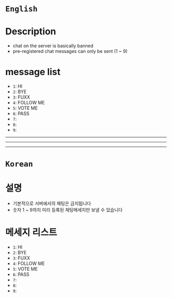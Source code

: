 # `English`
# Description
- chat on the server is basically banned
- pre-registered chat messages can only be sent (1 ~ 9)

# message list
- `1`: HI
- `2`: BYE
- `3`: FUXX
- `4`: FOLLOW ME
- `5`: VOTE ME
- `6`: PASS
- `7`: 
- `8`: 
- `9`: 
---------------------------------------------------------------------------------------------------------------------
---------------------------------------------------------------------------------------------------------------------
---------------------------------------------------------------------------------------------------------------------
# `Korean`
# 설명
- 기본적으로 서버에서의 채팅은 금지됩니다
- 숫자 1 ~ 9까지 미리 등록된 채팅메세지만 보낼 수 있습니다

# 메세지 리스트
- `1`: HI
- `2`: BYE
- `3`: FUXX
- `4`: FOLLOW ME
- `5`: VOTE ME
- `6`: PASS
- `7`: 
- `8`: 
- `9`: 
